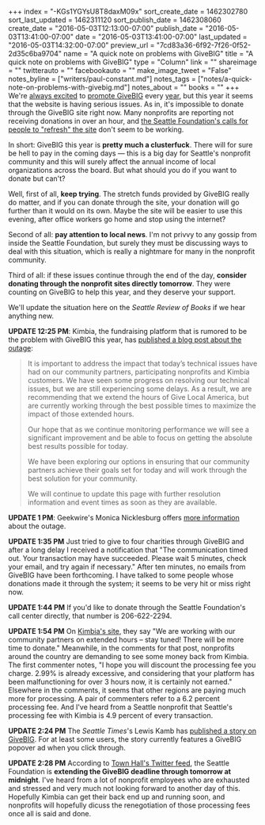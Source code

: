 +++
index = "-KGs1YGYsU8T8daxM09x"
sort_create_date = 1462302780
sort_last_updated = 1462311120
sort_publish_date = 1462308060
create_date = "2016-05-03T12:13:00-07:00"
publish_date = "2016-05-03T13:41:00-07:00"
date = "2016-05-03T13:41:00-07:00"
last_updated = "2016-05-03T14:32:00-07:00"
preview_url = "7cd83a36-6f92-7f26-0f52-2d35c6ba9704"
name = "A quick note on problems with GiveBIG"
title = "A quick note on problems with GiveBIG"
type = "Column"
link = ""
shareimage = ""
twitterauto = ""
facebookauto = ""
make_image_tweet = "False"
notes_byline = ["writers/paul-constant.md"]
notes_tags = ["notes/a-quick-note-on-problems-with-givebig.md"]
notes_about = ""
books = ""
+++
We're [always excited](http://seattlereviewofbooks.com/notes/2016/05/03/if-you-can-givebig-today/) to [promote GiveBIG](http://seattlereviewofbooks.com/notes/2016/05/03/martins-picks-for-givebig/) every [year](http://seattlereviewofbooks.com/notes/2016/05/03/pauls-picks-for-givebig/), but this year it seems that the website is having serious issues. As in, it's impossible to donate through the GiveBIG site right now. Many nonprofits are reporting not receiving donations in over an hour, and [the Seattle Foundation's calls for people to "refresh" the site](https://twitter.com/SeattleFdn/status/727520914330386432) don't seem to be working.

In short: GiveBIG this year is **pretty much a clusterfuck**. There will for sure be hell to pay in the coming days — this is a big day for Seattle's nonprofit community and this will surely affect the annual income of local organizations across the board. But what should you do if you want to donate but can't?

Well, first of all, **keep trying**. The stretch funds provided by GiveBIG really do matter, and if you can donate through the site, your donation will go further than it would on its own. Maybe the site will be easier to use this evening, after office workers go home and stop using the internet?

Second of all: **pay attention to local news**. I'm not privvy to any gossip from inside the Seattle Foundation, but surely they must be discussing ways to deal with this situation, which is really a nightmare for many in the nonprofit community. 

Third of all: if these issues continue through the end of the day, **consider donating through the nonprofit sites directly tomorrow**. They were counting on GiveBIG to help this year, and they deserve your support.

We'll update the situation here on the *Seattle Review of Books* if we hear anything new.

**UPDATE 12:25 PM**: Kimbia, the fundraising platform that is rumored to be the problem with GiveBIG this year, has [published a blog post about the outage](https://www.kimbia.com/kimbia-platform-status-update-may-3rd/):

<blockquote><p>It is important to address the impact that today’s technical issues have had on our community partners, participating nonprofits and Kimbia customers. We have seen some progress on resolving our technical issues, but we are still experiencing some delays. As a result, we are recommending that we extend the hours of Give Local America, but are currently working through the best possible times to maximize the impact of those extended hours.</p>

<p>Our hope that as we continue monitoring performance we will see a significant improvement and be able to focus on getting the absolute best results possible for today.</p>

<p>We have been exploring our options in ensuring that our community partners achieve their goals set for today and will work through the best solution for your community.</p>

<p>We will continue to update this page with further resolution information and event times as soon as they are available.</p></blockquote>

**UPDATE 1 PM**: Geekwire's Monica Nicklesburg offers [more information](http://www.geekwire.com/2016/tech-troubles-hit-seattles-one-day-givebig-philanthropic-campaign/) about the outage. 

**UPDATE 1:35 PM** Just tried to give to four charities through GiveBIG and after a long delay I received a notification that "The communication timed out. Your transaction may have succeeded. Please wait 5 minutes, check your email, and try again if necessary." After ten minutes, no emails from GiveBIG have been forthcoming. I have talked to some people whose donations made it through the system; it seems to be very hit or miss right now.

**UPDATE 1:44 PM** If you'd like to donate through the Seattle Foundation's call center directly, that number is  206-622-2294.

**UPDATE 1:54 PM** On [Kimbia's site](https://www.kimbia.com/kimbia-platform-status-update-may-3rd/), they say "We are working with our community partners on extended hours – stay tuned!  There will be more time to donate." Meanwhile, in the comments for that post, nonprofits around the country are demanding to see some money back from Kimbia. The first commenter notes, "I hope you will discount the processing fee you charge. 2.99% is already excessive, and considering that your platform has been malfunctioning for over 3 hours now, it is certainly not earned." Elsewhere in the comments, it seems that other regions are paying much more for processing. A pair of commenters refer to a 6.2 percent processing fee. And I've heard from a Seattle nonprofit that Seattle's processing fee with Kimbia is 4.9 percent of every transaction.

**UPDATE 2:24 PM** The *Seattle Times*'s Lewis Kamb has [published a story on GiveBIG](http://www.seattletimes.com/seattle-news/technical-problems-impair-donors-in-givebig-event/). For at least some users, the story currently features a GiveBIG popover ad when you click through.

**UPDATE 2:28 PM** According to [Town Hall's Twitter feed](https://twitter.com/THSEA/status/727610632292335616), the Seattle Foundation is **extending the GiveBIG deadline through tomorrow at midnight**. I've heard from a lot of nonprofit employees who are exhausted and stressed and very much not looking forward to another day of this. Hopefully Kimbia can get their back end up and running soon, and nonprofits will hopefully dicuss the renegotiation of those processing fees once all is said and done.

